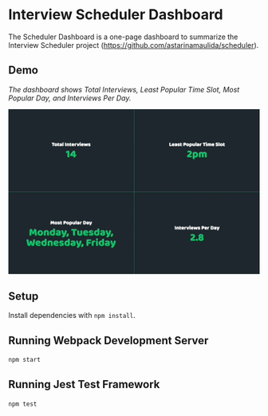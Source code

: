 # Interview Scheduler Dashboard

The Scheduler Dashboard is a one-page dashboard to summarize the Interview Scheduler project (https://github.com/astarinamaulida/scheduler).

## Demo

*The dashboard shows Total Interviews, Least Popular Time Slot, Most Popular Day, and Interviews Per Day.*

!["Dashboard"](https://github.com/astarinamaulida/scheduler-dashboard/blob/master/public/scheduler-dashboard.gif?raw=true)

## Setup

Install dependencies with `npm install`.

## Running Webpack Development Server

```sh
npm start
```

## Running Jest Test Framework

```sh
npm test
```
